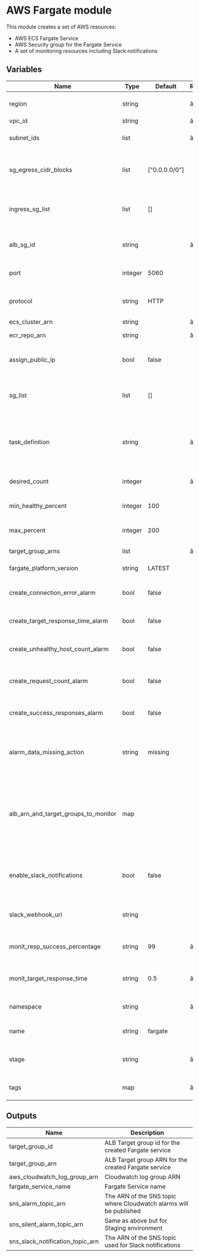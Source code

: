 # AWS Fargate module

This module creates a set of AWS resources: 

- AWS ECS Fargate Service
- AWS Security group for the Fargate Service
- A set of monitoring resources including Slack notifications

## Variables

| Name                                 | Type    | Default       | Required   | Description                                                                
| ------------------------------------ | ------- | ------------- | ---------- | -------------------------------------------------------------------------- 
| region                               | string  |               | âœ“        | AWS Region the Fargate service is deployed to                                      
| vpc_id                               | string  |               | âœ“        | VPC id                                       
| subnet_ids                           | list    |               | âœ“        | A list of subnet ids the fargate service will be deployed to                  
| sg_egress_cidr_blocks                | list    | ["0.0.0.0/0"] |            | List of egress CIDR blocks that will be applied to the created Fargate service
| ingress_sg_list                      | list    | []            |            | List of ingress security groups that will be applied to the created Fargate service
| alb_sg_id                            | string  |               | âœ“        | he ID of your target ALBs security to allow ingress                            
| port                                 | integer | 5060          |            | The port the service is available from                                                
| protocol                             | string  | HTTP          |            | Protocol used by the service. options: HTTP, HTTPS
| ecs_cluster_arn                      | string  |               | âœ“        | ECS cluster ARN
| ecr_repo_arn                         | string  |               | âœ“        | ECR repository ARN
| assign_public_ip                     | bool    | false         |            | Set if Fargate service should have public IP address
| sg_list                              | list    | []            |            | List of security groups that will be applied to the created Fargate service
| task_definition                      | string  |               | âœ“        | The family and revision (family:revision) or full ARN of the task definition that you want to run in your service
| desired_count                        | integer |               | âœ“        | Desired number of container instances running
| min_healthy_percent                  | integer | 100           |            | Min percent of healthy container instances
| max_percent                          | integer | 200           |            | Max percent of healthy container instances
| target_group_arns                    | list    |               | âœ“        | A list of target group ARNs
| fargate_platform_version             | string  | LATEST        |            | The version of the Fargate platform
| create_connection_error_alarm        | bool    | false         |            | Set to true if connection error alarm should be created
| create_target_response_time_alarm    | bool    | false         |            | Set to true if target response alarm should be created
| create_unhealthy_host_count_alarm    | bool    | false         |            | Set to true if unhealthy host count alarm should be created
| create_request_count_alarm           | bool    | false         |            | Set to true if request count alarm should be created
| create_success_responses_alarm       | bool    | false         |            | Set to true if success responses alarm should be created
| alarm_data_missing_action            | string  | missing       |            | Missing data action for success responses alarm. Possible values: missing or breaching
| alb_arn_and_target_groups_to_monitor | map     |               |            | A map representing albs and target groups that will be monitored with cloudwatch. Mandatory if any of the above alarms are to be set
| enable_slack_notifications           | bool    | false         |            | Indicates if slack notifications should be enabled or not. If true, slack_webhook_url must be provided.
| slack_webhook_url                    | string  |               |            | Slack webhook URL for Cloudwatch alarm notifications
| monit_resp_success_percentage        | string  | 99            | âœ“        | What percentage of requests should be responded to with 2xx
| monit_target_response_time           | string  | 0.5           | âœ“        | Service response time in seconds greater than or equal to
| namespace                            | string  |               | âœ“        | Namespace used for labeling resources                  
| name                                 | string  | fargate       |            | Name of the module / resources                         
| stage                                | string  |               | âœ“        | What staga are the resources for? staging, production? 
| tags                                 | map     |               | âœ“        | Map of tags to be applied to all resources 

## Outputs

| Name                             | Description                                                       |
| -------------------------------- | ----------------------------------------------------------------- |
| target_group_id                  | ALB Target group id for the created Fargate service               |
| target_group_arn                 | ALB Target group ARN for the created Fargate service              |
| aws_cloudwatch_log_group_arn     | Cloudwatch log group ARN                                          |
| fargate_service_name             | Fargate Service name                                              |
| sns_alarm_topic_arn              | The ARN of the SNS topic where Cloudwatch alarms will be published|
| sns_silent_alarm_topic_arn       | Same as above but for Staging environment                         |
| sns_slack_notification_topic_arn | The ARN of the SNS topic used for Slack notifications             |
